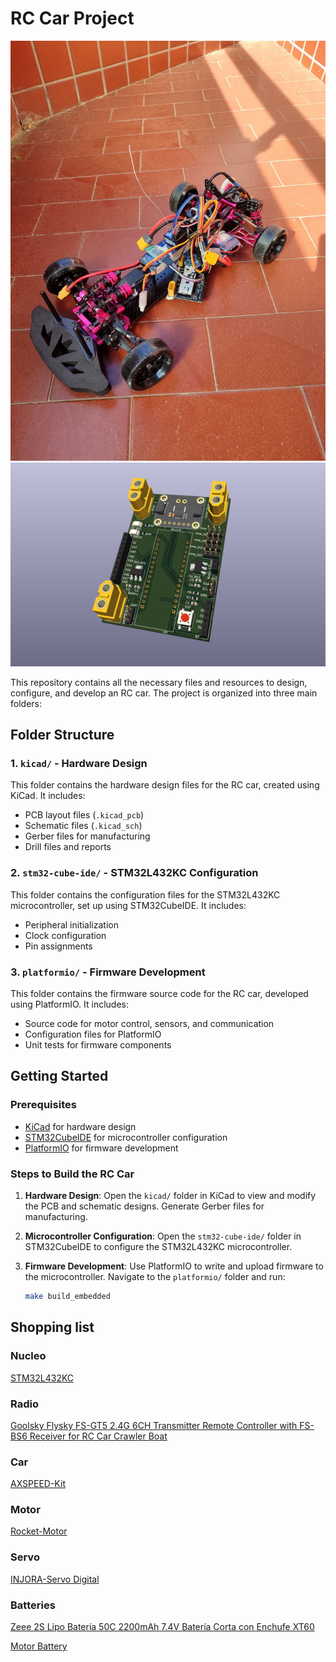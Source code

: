 # RC Car Project

![RC Car](gallery/photo.jpg)
![PCB](gallery/3d.png)

This repository contains all the necessary files and resources to design, configure, and develop an RC car. The project is organized into three main folders:

## Folder Structure

### 1. `kicad/` - Hardware Design

This folder contains the hardware design files for the RC car, created using KiCad. It includes:

- PCB layout files (`.kicad_pcb`)
- Schematic files (`.kicad_sch`)
- Gerber files for manufacturing
- Drill files and reports

### 2. `stm32-cube-ide/` - STM32L432KC Configuration

This folder contains the configuration files for the STM32L432KC microcontroller, set up using STM32CubeIDE. It includes:

- Peripheral initialization
- Clock configuration
- Pin assignments

### 3. `platformio/` - Firmware Development

This folder contains the firmware source code for the RC car, developed using PlatformIO. It includes:

- Source code for motor control, sensors, and communication
- Configuration files for PlatformIO
- Unit tests for firmware components

## Getting Started

### Prerequisites

- [KiCad](https://kicad.org/) for hardware design
- [STM32CubeIDE](https://www.st.com/en/development-tools/stm32cubeide.html) for microcontroller configuration
- [PlatformIO](https://platformio.org/) for firmware development

### Steps to Build the RC Car

1. **Hardware Design**: Open the `kicad/` folder in KiCad to view and modify the PCB and schematic designs. Generate Gerber files for manufacturing.
2. **Microcontroller Configuration**: Open the `stm32-cube-ide/` folder in STM32CubeIDE to configure the STM32L432KC microcontroller.
3. **Firmware Development**: Use PlatformIO to write and upload firmware to the microcontroller. Navigate to the `platformio/` folder and run:

   ```sh
   make build_embedded

## Shopping list

### Nucleo

[STM32L432KC](https://www.digikey.es/es/products/detail/stmicroelectronics/NUCLEO-L432KC/6132763)

### Radio

[Goolsky Flysky FS-GT5 2.4G 6CH Transmitter Remote Controller with FS-BS6 Receiver for RC Car Crawler Boat](https://a.co/d/gxiTpZ9)

### Car

[AXSPEED-Kit](https://es.aliexpress.com/item/1005004083219971.html?spm=a2g0o.order_list.order_list_main.313.2c05194ddy0I9h&gatewayAdapt=glo2esp)

### Motor

[Rocket-Motor](https://es.aliexpress.com/item/1005003152797506.html?spm=a2g0o.order_list.order_list_main.278.2c05194ddy0I9h&gatewayAdapt=glo2esp)

### Servo

[INJORA-Servo Digital](https://es.aliexpress.com/item/1005005066982557.html?spm=a2g0o.order_list.order_list_main.273.2c05194ddy0I9h&gatewayAdapt=glo2esp)

### Batteries

[Zeee 2S Lipo Batería 50C 2200mAh 7.4V Batería Corta con Enchufe XT60](https://amzn.eu/d/79buMsG)

[Motor Battery](https://es.aliexpress.com/item/1005004770752418.html?spm=a2g0o.order_list.order_list_main.223.2c05194ddy0I9h&gatewayAdapt=glo2esp)

